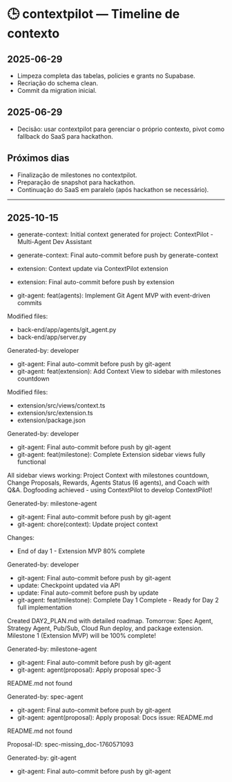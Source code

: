# 🕒 contextpilot — Timeline de contexto

## 2025-06-29
- Limpeza completa das tabelas, policies e grants no Supabase.
- Recriação do schema clean.
- Commit da migration inicial.

## 2025-06-29
- Decisão: usar contextpilot para gerenciar o próprio contexto, pivot como fallback do SaaS para hackathon.

## Próximos dias
- Finalização de milestones no contextpilot.
- Preparação de snapshot para hackathon.
- Continuação do SaaS em paralelo (após hackathon se necessário).

---


## 2025-10-15
- generate-context: Initial context generated for project: ContextPilot - Multi-Agent Dev Assistant

- generate-context: Final auto-commit before push by generate-context
- extension: Context update via ContextPilot extension
- extension: Final auto-commit before push by extension
- git-agent: feat(agents): Implement Git Agent MVP with event-driven commits

Modified files:
- back-end/app/agents/git_agent.py
- back-end/app/server.py

Generated-by: developer
- git-agent: Final auto-commit before push by git-agent
- git-agent: feat(extension): Add Context View to sidebar with milestones countdown

Modified files:
- extension/src/views/context.ts
- extension/src/extension.ts
- extension/package.json

Generated-by: developer
- git-agent: Final auto-commit before push by git-agent
- git-agent: feat(milestone): Complete Extension sidebar views fully functional

All sidebar views working: Project Context with milestones countdown, Change Proposals, Rewards, Agents Status (6 agents), and Coach with Q&A. Dogfooding achieved - using ContextPilot to develop ContextPilot!

Generated-by: milestone-agent
- git-agent: Final auto-commit before push by git-agent
- git-agent: chore(context): Update project context

Changes:
- End of day 1 - Extension MVP 80% complete

Generated-by: developer
- git-agent: Final auto-commit before push by git-agent
- update: Checkpoint updated via API
- update: Final auto-commit before push by update
- git-agent: feat(milestone): Complete Day 1 Complete - Ready for Day 2 full implementation

Created DAY2_PLAN.md with detailed roadmap. Tomorrow: Spec Agent, Strategy Agent, Pub/Sub, Cloud Run deploy, and package extension. Milestone 1 (Extension MVP) will be 100% complete!

Generated-by: milestone-agent
- git-agent: Final auto-commit before push by git-agent
- git-agent: agent(proposal): Apply proposal spec-3

README.md not found

Generated-by: spec-agent
- git-agent: Final auto-commit before push by git-agent
- git-agent: agent(proposal): Apply proposal: Docs issue: README.md

README.md not found

Proposal-ID: spec-missing_doc-1760571093

Generated-by: git-agent
- git-agent: Final auto-commit before push by git-agent